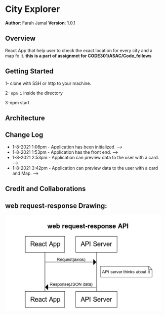 # City Explorer

**Author**: Farah Jamal
**Version**: 1.0.1 

## Overview
React App that help user to check the exact location for every city and a map fo it.
**this is a part of assignmet for CODE301/ASAC/Code_fellows**

## Getting Started
1- clone with SSH or http to your machine.

2- `npm i` inside the directory

3-npm start 

## Architecture
<!-- Provide a detailed description of the application design. What technologies (languages, libraries, etc) you're using, and any other relevant design information. -->
## Change Log

 - 1-8-2021 1:06pm - Application has been initialized. -->
 - 1-8-2021 1:53pm - Application has the front end. -->
 - 1-8-2021 2:53pm - Application can preview data to the user with a card. -->
 - 1-8-2021 3:42pm - Application can preview data to the user with a card and Map. -->



 


## Credit and Collaborations
<!-- Give credit (and a link) to other people or resources that helped you build this application. -->

## web request-response Drawing:

![](APIseq.jpeg)
